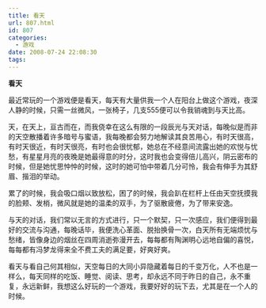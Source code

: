 ```yaml
---
title: 看天
url: 807.html
id: 807
categories:
  - 游戏
date: 2008-07-24 22:08:30
tags:
---
```


**看天**

  
最近常玩的一个游戏便是看天，每天有大量供我一个人在阳台上做这个游戏，夜深人静的时候，只需一丝微风，一张椅子，几支555便可以令我销魂到与天比高。  
  
天，在天上，亘古而在，而我侥幸在这么有限的一段辰光与天对话，每晚似是而非的天空散播着许多暗号与蜜语，我每晚都会努力地解读其良苦用心，有时天很高，有时天很近，有时天很亮，有时也会很忧郁，她总在不经意间流露出她的欢悦与忧愁，有星星月亮的夜晚是她最得意的时分，这时我也会变得倍儿高兴，阴云密布的时候，但是她忧思忡忡的时候，这时的她可怕中带着几分可怜，我会有伸手为其舒眉、揩泪的举动。  
  
累了的时候，我会吸口烟以致放松，困了的时候，我会趴在栏杆上任由天空抚摸我的脸颊、发梢，微风就是她的温柔的双手，为了驱散疲倦，为了带来安逸。  
  
与天的对话，我们常以无言的方式进行，只一个默契，只一次感应，我们便得到最好的交流与沟通，每晚话毕，我便洗心革面、脱抬换骨一次，白天所有无端烦忧与愁绪，皆像身边的烟丝在四周消逝弥漫开去，每每都有陶渊明心远地自偏的喜悦，每每都有冯梦龙得来全不费工夫的满足要，好爽好爽。  
  
看天与看自己何其相似，天空每日的大同小异隐藏着每日的千变万化，人不也是一样么，每天同样的吃饭、睡觉、阅读、思考，却永远不同于昨日的自己，永不重复，永远新鲜，我想这么好玩的一个游戏，我要好好的玩下去，尤其是在一个人的时候。
